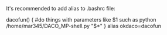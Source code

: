It's recommended to add alias to .bashrc file:

dacofun() {
    #do things with parameters like $1 such as
    python /home/mar345/DACO_MP-shell.py "$*"
}
alias okdaco=dacofun